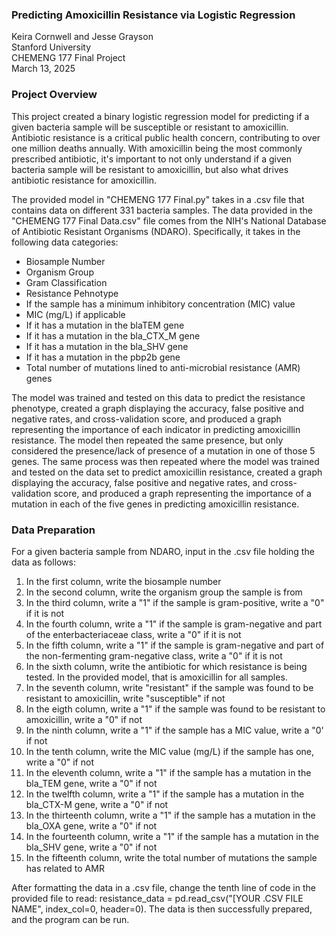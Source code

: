 ### Predicting Amoxicillin Resistance via Logistic Regression
Keira Cornwell and  Jesse Grayson\
Stanford University\
CHEMENG 177 Final Project\
March 13, 2025

### Project Overview
This project created a binary logistic regression model for predicting if a given bacteria sample will be susceptible or resistant to amoxicillin. Antibiotic resistance is a critical public health concern, contributing to over one million deaths annually. With amoxicillin being the most commonly prescribed antibiotic, it's important to not only understand if a given bacteria sample will be resistant to amoxicillin, but also what drives antibiotic resistance for amoxicillin.

The provided model in "CHEMENG 177 Final.py" takes in a .csv file that contains data on different 331 bacteria samples. The data provided in the "CHEMENG 177 Final Data.csv" file comes from the NIH's National Database of Antibiotic Resistant Organisms (NDARO). Specifically, it takes in the following data categories:
* Biosample Number
* Organism Group
* Gram Classification
* Resistance Pehnotype
* If the sample has a minimum inhibitory concentration (MIC) value
* MIC (mg/L) if applicable
* If it has a mutation in the blaTEM gene
* If it has a mutation in the bla_CTX_M gene
* If it has a mutation in the bla_SHV gene
* If it has a mutation in the pbp2b gene
* Total number of mutations lined to anti-microbial resistance (AMR) genes

The model was trained and tested on this data to predict the resistance phenotype, created a graph displaying the accuracy, false positive and negative rates, and cross-validation score, and produced a graph representing the importance of each indicator in predicting amoxicillin resistance. The model then repeated the same presence, but only considered the presence/lack of presence of a mutation in one of those 5 genes. The same process was then repeated where the model was trained and tested on the data set to predict amoxicillin resistance, created a graph displaying the accuracy, false positive and negative rates, and cross-validation score, and produced a graph representing the importance of a mutation in each of the five genes in predicting amoxicillin resistance.

### Data Preparation
For a given bacteria sample from NDARO, input in the .csv file holding the data as follows:
1. In the first column, write the biosample number
2. In the second column, write the organism group the sample is from
3. In the third column, write a "1" if the sample is gram-positive, write a "0" if it is not
4. In the fourth column, write a "1" if the sample is gram-negative and part of the enterbacteriaceae class, write a "0" if it is not
5. In the fifth column, write a "1" if the sample is gram-negative and part of the non-fermenting gram-negative class, write a "0" if it is not
6. In the sixth column, write the antibiotic for which resistance is being tested. In the provided model, that is amoxicillin for all samples.
7. In the seventh column, write "resistant" if the sample was found to be resistant to amoxicillin, write "susceptible" if not
8. In the eigth column, write a "1" if the sample was found to be resistant to amoxicillin, write a "0" if not
9. In the ninth column, write a "1" if the sample has a MIC value, write a "0' if not
10. In the tenth column, write the MIC value (mg/L) if the sample has one, write a "0" if not
11. In the eleventh column, write a "1" if the sample has a mutation in the bla_TEM gene, write a "0" if not
12. In the twelfth column, write a "1" if the sample has a mutation in the bla_CTX-M gene, write a "0" if not
13. In the thirteenth column, write a "1" if the sample has a mutation in the bla_OXA gene, write a "0" if not
14. In the fourteenth column, write a "1" if the sample has a mutation in the bla_SHV gene, write a "0" if not
15. In the fifteenth column, write the total number of mutations the sample has related to AMR

After formatting the data in a .csv file, change the tenth line of code in the provided file to read: resistance_data = pd.read_csv("[YOUR .CSV FILE NAME", index_col=0, header=0). The data is then successfully prepared, and the program can be run. 
